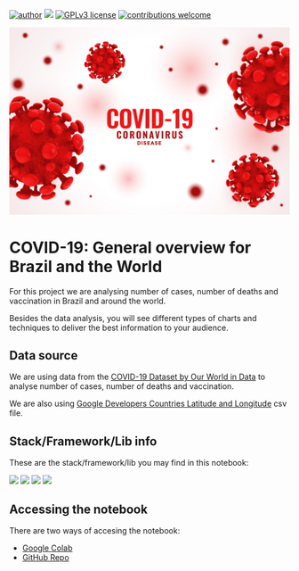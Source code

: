 [![author](https://img.shields.io/badge/author-herculìsḧ-red.svg)](https://www.linkedin.com/in/herculeshamanaka) [![](https://img.shields.io/badge/python-3.7+-blue.svg)](https://www.python.org/downloads/release/python-365/) [![GPLv3 license](https://img.shields.io/badge/License-GPLv3-blue.svg)](http://perso.crans.org/besson/LICENSE.html) [![contributions welcome](https://img.shields.io/badge/contributions-welcome-brightgreen.svg?style=flat)](https://github.com/carlosfab/data_science/issues)

<p align="center">
  <img src="img/Covid19-Cover.jpg" />
</p>

# COVID-19: General overview for Brazil and the World

For this project we are analysing number of cases, number of deaths and vaccination in Brazil and around the world.

Besides the data analysis, you will see different types of charts and techniques to deliver the best information to your audience.

## Data source
We are using data from the [COVID-19 Dataset by Our World in Data](https://github.com/owid/covid-19-data) to analyse number of cases, number of deaths and vaccination.

We are also using [Google Developers Countries Latitude and Longitude](https://developers.google.com/public-data/docs/canonical/countries_csv) csv file. 

## Stack/Framework/Lib info

These are the stack/framework/lib you may find in this notebook:

<div>  
  <img src="https://img.shields.io/badge/Python-FFD43B?style=for-the-badge&logo=python&logoColor=blue" />
  <img src="https://img.shields.io/badge/Pandas-2C2D72?style=for-the-badge&logo=pandas&logoColor=white" />
  <img src="https://img.shields.io/badge/Numpy-777BB4?style=for-the-badge&logo=numpy&logoColor=white" />
  <img src="https://img.shields.io/badge/Jupyter-F37626.svg?&style=for-the-badge&logo=Jupyter&logoColor=white" />
</div>  

## Accessing the notebook
There are two ways of accesing the notebook: 
* [Google Colab](https://bit.ly/35GusL6)
* [GitHub Repo](https://bit.ly/3MQUfkP)
